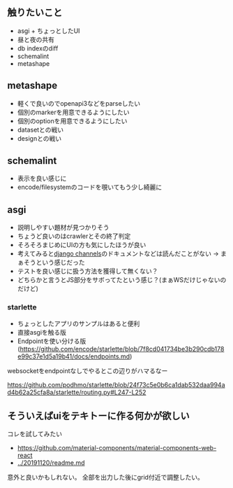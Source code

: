## 触りたいこと

- asgi + ちょっとしたUI
- 昼と夜の共有
- db indexのdiff
- schemalint
- metashape
## metashape

- 軽くで良いのでopenapi3などをparseしたい
- 個別のmarkerを用意できるようにしたい
- 個別のoptionを用意できるようにしたい
- datasetとの戦い
- designとの戦い

## schemalint

- 表示を良い感じに
- encode/filesystemのコードを覗いてもう少し綺麗に

## asgi

- 説明しやすい題材が見つかりそう
- ちょうど良いのはcrawlerとその終了判定
- そろそろまじめにUIの方も気にしたほうが良い
- 考えてみると[django channels](https://channels.readthedocs.io/en/latest/introduction.html)のドキュメントなどは読んだことがない -> まぁそうという感じだった
- テストを良い感じに扱う方法を獲得して無くない？
- どちらかと言うとJS部分をサボってたという感じ？(まぁWSだけじゃないのだけど)

### starlette

- ちょっとしたアプリのサンプルはあると便利
- 直接asgiを触る版
- Endpointを使い分ける版(https://github.com/encode/starlette/blob/7f8cd041734be3b290cdb178e99c37e1d5a19b41/docs/endpoints.md)

websocketをendpointなしでやるとこの辺りがハマるなー

https://github.com/podhmo/starlette/blob/24f73c5e0b6ca1dab532daa994ad4b62a25cfa8a/starlette/routing.py#L247-L252

## そういえばuiをテキトーに作る何かが欲しい

コレを試してみたい

- https://github.com/material-components/material-components-web-react
- [../20191120/readme.md](../20191120/readme.md)

意外と良いかもしれない。
全部を出力した後にgrid付近で調整したい。
